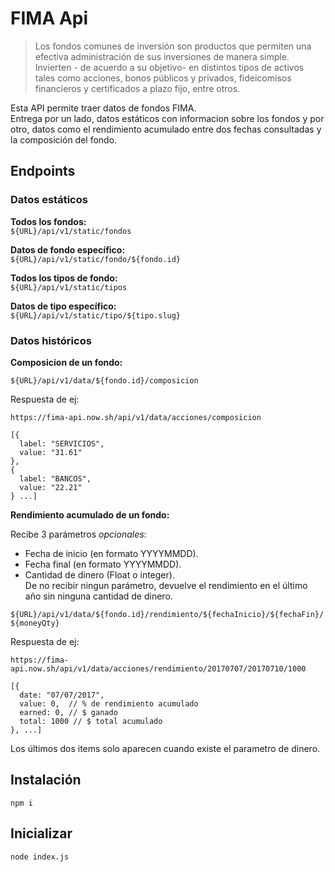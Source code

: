 # FIMA Api

> Los fondos comunes de inversión son productos que permiten una efectiva administración de sus inversiones de manera simple. Invierten - de acuerdo a su objetivo- en distintos tipos de activos tales como acciones, bonos públicos y privados, fideicomisos financieros y certificados a plazo fijo, entre otros.

Esta API permite traer datos de fondos FIMA.  
Entrega por un lado, datos estáticos con informacion sobre los fondos y por otro, datos como el rendimiento acumulado entre dos fechas consultadas y la composición del fondo.  

## Endpoints

### Datos estáticos
__Todos los fondos:__  
  `${URL}/api/v1/static/fondos`  
  
__Datos de fondo específico:__  
`${URL}/api/v1/static/fondo/${fondo.id}`

__Todos los tipos de fondo:__  
  `${URL}/api/v1/static/tipos`
  
__Datos de tipo específico:__  
`${URL}/api/v1/static/tipo/${tipo.slug}`

### Datos históricos  
__Composicion de un fondo:__

`${URL}/api/v1/data/${fondo.id}/composicion`  

Respuesta de ej:  
  
`https://fima-api.now.sh/api/v1/data/acciones/composicion`

```
[{
  label: "SERVICIOS",
  value: "31.61"
},
{
  label: "BANCOS",
  value: "22.21"
} ...]
```
  
__Rendimiento acumulado de un fondo:__  

Recibe 3 parámetros _opcionales_:
- Fecha de inicio (en formato YYYYMMDD).
- Fecha final (en formato YYYYMMDD).
- Cantidad de dinero (Float o integer).  
De no recibir ningun parámetro, devuelve el rendimiento en el último año sin ninguna cantidad de dinero.  

`${URL}/api/v1/data/${fondo.id}/rendimiento/${fechaInicio}/${fechaFin}/${moneyQty}`

Respuesta de ej:  
  
`https://fima-api.now.sh/api/v1/data/acciones/rendimiento/20170707/20170710/1000`

```
[{
  date: "07/07/2017",
  value: 0,  // % de rendimiento acumulado
  earned: 0, // $ ganado
  total: 1000 // $ total acumulado
}, ...]
```

Los últimos dos items solo aparecen cuando existe el parametro de dinero.

## Instalación

    npm i

## Inicializar

    node index.js